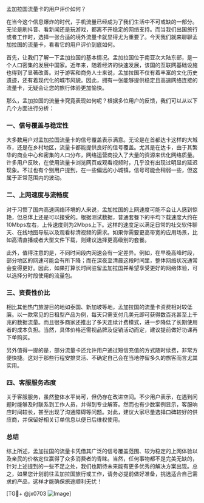 孟加拉国流量卡的用户评价如何？

在当今这个信息爆炸的时代，手机流量已经成为了我们生活中不可或缺的一部分。无论是刷抖音、看新闻还是玩游戏，都离不开稳定的网络支持。而当我们出国旅行或者工作时，选择一张合适的境外流量卡就显得尤为重要了。今天我们就来聊聊孟加拉国的流量卡，看看它的用户评价到底如何。

首先，让我们了解一下孟加拉国的基本情况。孟加拉国位于南亚次大陆东部，是一个人口密集的发展中国家。近年来，随着经济的快速发展，该国的互联网基础设施也得到了显著改善。对于游客和商务人士来说，孟加拉国不仅有着丰富的文化历史遗迹，还有着现代化的城市风貌。因此，拥有一张能够提供稳定且高速网络连接的流量卡，无疑会让您的旅行体验更加愉快。

那么，孟加拉国的流量卡究竟表现如何呢？根据多位用户的反馈，我们可以从以下几个方面进行分析：

### 一、信号覆盖与稳定性

大多数用户对孟加拉国流量卡的信号覆盖表示满意。无论是在首都达卡这样的大城市，还是在乡村地区，流量卡都能提供良好的信号覆盖。尤其是在达卡，由于其繁华的商业中心和密集的人口分布，网络运营商投入了大量的资源来优化网络质量。许多用户反映，在使用流量卡浏览网页或观看视频时，几乎没有出现过明显的延迟现象。不过也有个别用户提到，在一些偏远的小城镇，信号可能会稍弱一些，但这属于正常范围内的波动。

### 二、上网速度与流畅度

对于习惯了国内高速网络环境的人来说，孟加拉国的上网速度可能不会让人感到惊艳，但总体上还是可以接受的。根据测试数据，普通套餐下的平均下载速度大约在10Mbps左右，上传速度则为2Mbps上下。这样的速度足以满足日常的社交软件聊天、在线地图导航以及观看标清视频的需求。如果你需要更高带宽的应用场景，比如高清直播或者大型文件下载，则建议选择更高级别的套餐。

此外，值得注意的是，不同时间段内网速会有一定差异。例如，在早晚高峰时段，部分地区的网速可能会有所下降；而在深夜至清晨这段时间里，整体网络状况通常会变得更好。因此，如果打算长时间驻留孟加拉国并希望享受更好的网络体验，可以选择分时段使用的流量包。

### 三、资费性价比

相比其他热门旅游目的地如泰国、新加坡等地，孟加拉国的流量卡资费相对较低廉。以一款常见的日租型产品为例，每天只需支付几美元即可获得数百兆甚至上千兆的数据流量。而且很多商家还推出了多天连续计费模式，进一步降低了长期使用者的成本负担。当然，具体价格还需视品牌及促销活动而定，建议提前做好功课再下单购买。

另外值得一提的是，部分流量卡还允许用户通过短信充值的方式随时续费，非常方便快捷。这对于那些行程安排灵活、不确定自己会在当地停留多久的旅客而言尤其实用。

### 四、客服服务态度

关于客服服务，虽然整体水平尚可，但仍存在改进空间。不少用户表示，在遇到问题时能够及时联系到工作人员，并得到专业解答。然而也有少数案例显示，客服响应时间较长，甚至出现了沟通障碍等问题。对此，建议大家尽量选择口碑较好的供应商，并保留好相关订单信息以便日后维权使用。

### 总结

综上所述，孟加拉国的流量卡凭借其广泛的信号覆盖范围、较为稳定的上网体验以及亲民的价格定位赢得了众多消费者的青睐。当然，任何事物都不是完美无缺的，针对上述提到的一些不足之处，我们也期待未来能有更多优秀的解决方案出现。总之，如果您计划前往孟加拉国旅行或工作，请务必提前做好准备，挑选适合自己需求的产品，这样才能确保旅途顺利无忧！

[TG💪+ @jx0703 ![Image](https://github.com/user-attachments/assets/dbca1d08-cadb-493c-b0ec-ad6f7a83f270)]